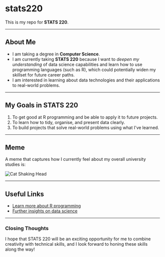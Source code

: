 # stats220

This is my repo for **STATS 220**.

---

## About Me
- I am taking a degree in **Computer Science**.
- I am currently taking **STATS 220** because I want to *deepen my understanding* of data science capabilities and learn how to use programming languages (such as R), which could potentially widen my skillset for future career paths.
- I am interested in learning about data technologies and their applications to real-world problems.

---

## My Goals in STATS 220
1. To get good at R programming and be able to apply it to future projects.
2. To learn how to tidy, organise, and present data clearly.
3. To build projects that solve real-world problems using what I've learned.

---

## Meme
A meme that captures how I currently feel about my overall university studies is:

![Cat Shaking Head]([https://c.tenor.com/8druEACXtX8AAAAd/tenor.gif](https://c.tenor.com/aovmKN6Vt4MAAAAd/tenor.gif))

---

## Useful Links
- [Learn more about R programming](https://www.r-project.org/)
- [Further insights on data science](https://towardsdatascience.com/)

---

### Closing Thoughts
I hope that STATS 220 will be an exciting opportunity for me to combine creativity with technical skills, and I look forward to honing these skills along the way!
